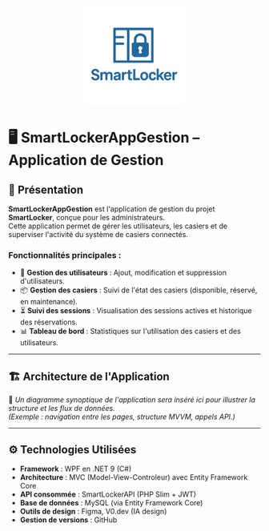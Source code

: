 <p align="center">
  <img src="logo_smart_locker.png" alt="SmartLocker Logo" width="200"/>
</p>

# 🖥️ SmartLockerAppGestion – Application de Gestion

## 🔎 Présentation

**SmartLockerAppGestion** est l'application de gestion du projet **SmartLocker**, conçue pour les administrateurs.  
Cette application permet de gérer les utilisateurs, les casiers et de superviser l'activité du système de casiers connectés.

### Fonctionnalités principales :
- 👤 **Gestion des utilisateurs** : Ajout, modification et suppression d'utilisateurs.
- 📦 **Gestion des casiers** : Suivi de l'état des casiers (disponible, réservé, en maintenance).
- ⏳ **Suivi des sessions** : Visualisation des sessions actives et historique des réservations.
- 📊 **Tableau de bord** : Statistiques sur l'utilisation des casiers et des utilisateurs.

---

## 🏗️ Architecture de l'Application

📌 *Un diagramme synoptique de l'application sera inséré ici pour illustrer la structure et les flux de données.*  
*(Exemple : navigation entre les pages, structure MVVM, appels API.)*

---

## ⚙️ Technologies Utilisées

- **Framework** : WPF en .NET 9 (C#)  
- **Architecture** : MVC (Model-View-Controleur) avec Entity Framework Core  
- **API consommée** : SmartLockerAPI (PHP Slim + JWT)  
- **Base de données** : MySQL (via Entity Framework Core)  
- **Outils de design** : Figma, V0.dev (IA design)  
- **Gestion de versions** : GitHub  
